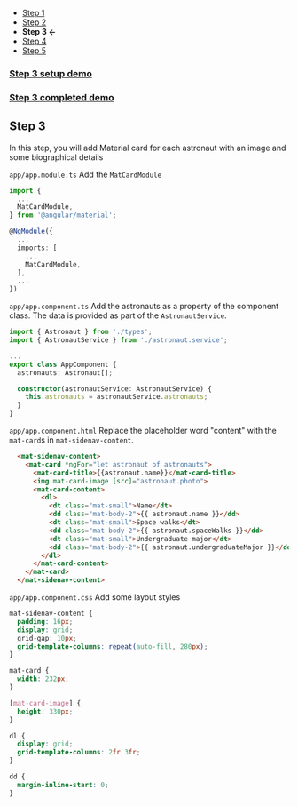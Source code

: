 * [Step 1](./step_1.md)
* [Step 2](./step_2.md)
* **Step 3 <-**
* [Step 4](./step_4.md)
* [Step 5](./step_5.md)

### [Step 3 setup demo](https://stackblitz.com/github/rnocc/angular-material-workshop-stl-devfest/tree/step-3-start)
### [Step 3 completed demo](https://stackblitz.com/github/rnocc/angular-material-workshop-stl-devfest/tree/step-4-start)

## Step 3

In this step, you will add Material card for each astronaut with an image and some biographical details


`app/app.module.ts` Add the `MatCardModule`

```ts
import {
  ...
  MatCardModule,
} from '@angular/material';

@NgModule({
  ...
  imports: [
    ...
    MatCardModule,
  ],
  ...
})
```

`app/app.component.ts` Add the astronauts as a property of the component class. The data is provided as part of the `AstronautService`.

```ts
import { Astronaut } from './types';
import { AstronautService } from './astronaut.service';

...
export class AppComponent {
  astronauts: Astronaut[];

  constructor(astronautService: AstronautService) {
    this.astronauts = astronautService.astronauts;
  }
}
```

`app/app.component.html` Replace the placeholder word "content" with the `mat-card`s in `mat-sidenav-content`.

```html
  <mat-sidenav-content>
    <mat-card *ngFor="let astronaut of astronauts">
      <mat-card-title>{{astronaut.name}}</mat-card-title>
      <img mat-card-image [src]="astronaut.photo">
      <mat-card-content>
        <dl>
          <dt class="mat-small">Name</dt>
          <dd class="mat-body-2">{{ astronaut.name }}</dd>
          <dt class="mat-small">Space walks</dt>
          <dd class="mat-body-2">{{ astronaut.spaceWalks }}</dd>
          <dt class="mat-small">Undergraduate major</dt>
          <dd class="mat-body-2">{{ astronaut.undergraduateMajor }}</dd>
        </dl>
      </mat-card-content>
    </mat-card>
  </mat-sidenav-content>
```

`app/app.component.css` Add some layout styles

```css
mat-sidenav-content {
  padding: 16px;
  display: grid;
  grid-gap: 10px;
  grid-template-columns: repeat(auto-fill, 280px);
}

mat-card {
  width: 232px;
}

[mat-card-image] {
  height: 330px;
}

dl {
  display: grid;
  grid-template-columns: 2fr 3fr;
}

dd {
  margin-inline-start: 0;
}
```
